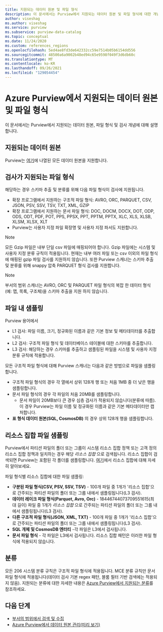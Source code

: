 ```yaml
---
title: 지원되는 데이터 원본 및 파일 형식
description: 이 문서에서는 Purview에서 지원되는 데이터 원본 및 파일 형식에 대한 개념적 세부 정보를 제공합니다.
author: viseshag
ms.author: viseshag
ms.service: purview
ms.subservice: purview-data-catalog
ms.topic: conceptual
ms.date: 11/24/2020
ms.custom: references_regions
ms.openlocfilehash: 5ed4ae8fd3de642332cc59e7514b05b6154dd556
ms.sourcegitcommit: 48500a6a9002b48ed94c65e9598f049f3d6db60c
ms.translationtype: MT
ms.contentlocale: ko-KR
ms.lasthandoff: 09/26/2021
ms.locfileid: "129054454"
---
```

# <a name="supported-data-sources-and-file-types-in-azure-purview"></a>Azure Purview에서 지원되는 데이터 원본 및 파일 형식

이 문서에서는 Purview에서 지원되는 데이터 원본, 파일 형식 및 검사 개념에 대해 설명합니다.

## <a name="supported-data-sources"></a>지원되는 데이터 원본

Purview는 [여기](purview-connector-overview.md)에 나열된 모든 데이터 원본을 지원합니다.

## <a name="file-types-supported-for-scanning"></a>검사가 지원되는 파일 형식

해당하는 경우 스키마 추출 및 분류를 위해 다음 파일 형식이 검사에 지원됩니다.

- 확장 프로그램에서 지원하는 구조적 파일 형식: AVRO, ORC, PARQUET, CSV, JSON, PSV, SSV, TSV, TXT, XML, GZIP
- 확장 프로그램에서 지원하는 문서 파일 형식: DOC, DOCM, DOCX, DOT, ODP, ODS, ODT, PDF, POT, PPS, PPSX, PPT, PPTM, PPTX, XLC, XLS, XLSB, XLSM, XLSX, XLT
- Purview는 사용자 지정 파일 확장명 및 사용자 지정 파서도 지원합니다.
 
> [!Note]
> 모든 Gzip 파일은 내부 단일 csv 파일에 매핑되어야 합니다. Gzip 파일에는 시스템 및 사용자 지정 분류 규칙이 적용됩니다. 현재는 내부 여러 파일 또는 csv 이외의 파일 형식에 매핑된 gzip 파일 검사를 지원하지 않습니다. 또한 Purview 스캐너는 스키마 추출 및 분류를 위해 snappy 압축 PARQUET 형식 검사를 지원합니다. 

> [!Note]
> 부서의 범위 스캐너는 AVRO, ORC 및 PARQUET 파일 형식의 복잡 한 데이터 형식 (예: 맵, 목록, 구조체)을 스키마 추출을 지원 하지 않습니다.   

## <a name="sampling-within-a-file"></a>파일 내 샘플링

Purview 용어에서
- L1 검사: 파일 이름, 크기, 정규화된 이름과 같은 기본 정보 및 메타데이터를 추출합니다.
- L2 검사: 구조적 파일 형식 및 데이터베이스 테이블에 대한 스키마를 추출합니다.
- L3 검사: 해당하는 경우 스키마를 추출하고 샘플링된 파일을 시스템 및 사용자 지정 분류 규칙에 적용합니다.

모든 구조적 파일 형식에 대해 Purview 스캐너는 다음과 같은 방법으로 파일을 샘플링합니다.

- 구조적 파일 형식의 경우 각 열에서 상위 128개 행 또는 처음 1MB 중 더 낮은 행을 샘플링합니다.
- 문서 파일 형식의 경우 각 파일의 처음 20MB를 샘플링합니다.
    - 문서 파일이 20MB보다 큰 경우 심층 검사가 적용되지 않습니다(분류에 따름). 이 경우 Purview는 파일 이름 및 정규화된 이름과 같은 기본 메타데이터만 캡처합니다.
- **표 형식 데이터 원본(SQL, CosmosDB)** 의 경우 상위 128개 행을 샘플링합니다. 

## <a name="resource-set-file-sampling"></a>리소스 집합 파일 샘플링

Purview에서 파티션 파일의 폴더 또는 그룹이 시스템 리소스 집합 정책 또는 고객 정의 리소스 집합 정책과 일치하는 경우 해당 *리소스 집합* 으로 검색됩니다. 리소스 집합이 검색되면 Purview는 포함된 각 폴더를 샘플링합니다. [여기](concept-resource-sets.md)에서 리소스 집합에 대해 자세히 알아보세요.

파일 형식별 리소스 집합에 대한 파일 샘플링:

- **구분된 파일 형식(CSV, PSV, SSV, TSV)** - 100개 파일 중 1개가 '리소스 집합'으로 간주되는 파티션 파일의 폴더 또는 그룹 내에서 샘플링됩니다(L3 검사).
- **데이터 레이크 파일 형식(Parquet, Avro, Orc)** - 18446744073709551615(최대 길이) 파일 중 1개가 *리소스 집합* 으로 간주되는 파티션 파일의 폴더 또는 그룹 내에서 샘플링됩니다(L3 검사).
- **다른 구조적 파일 형식(JSON, XML, TXT)** - 100개 파일 중 1개가 '리소스 집합'으로 간주되는 파티션 파일의 폴더 또는 그룹 내에서 샘플링됩니다(L3 검사).
- **SQL 개체 및 CosmosDB 엔터티** -각 파일은 L3에서 검사됩니다.
- **문서 파일 형식** - 각 파일은 L3에서 검사됩니다. 리소스 집합 패턴은 이러한 파일 형식에 적용되지 않습니다.

## <a name="classification"></a>분류

모든 206 시스템 분류 규칙은 구조적 파일 형식에 적용됩니다. MCE 분류 규칙만 문서 파일 형식에 적용됩니다(데이터 검사 기본 regex 패턴, 블룸 필터 기반 검색에는 적용되지 않음). 지원되는 분류에 대한 자세한 내용은 [Azure Purview에서 지원되는 분류](supported-classifications.md)를 참조하세요.

## <a name="next-steps"></a>다음 단계

- [부서의 범위에서 검색 및 수집](concept-scans-and-ingestion.md)
- [Azure Purview에서 데이터 원본 관리(미리 보기)](manage-data-sources.md)
